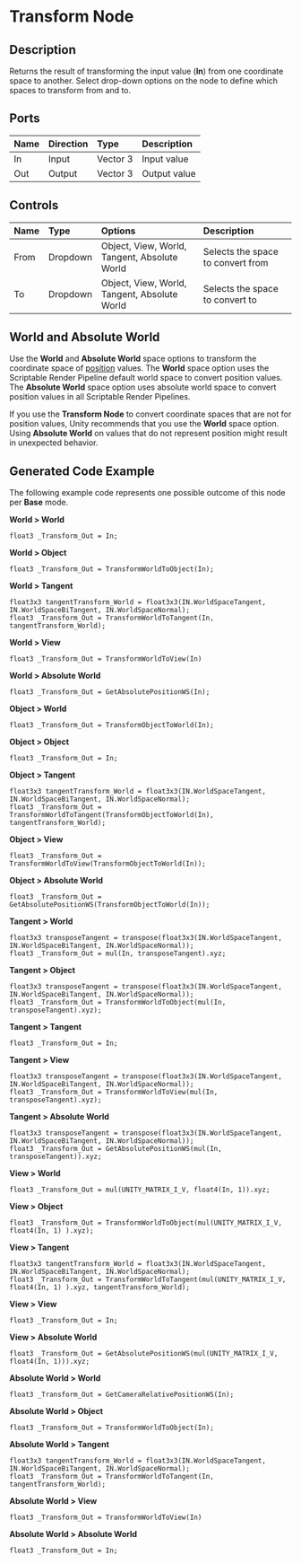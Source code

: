 # Transform Node

## Description

Returns the result of transforming the input value (**In**) from one coordinate space to another. Select drop-down options on the node to define which spaces to transform from and to.

## Ports

| Name        | Direction           | Type  | Description |
|:------------ |:-------------|:-----|:---|
| In      | Input | Vector 3 | Input value |
| Out | Output      |   Vector 3 | Output value |

## Controls

| Name        | Type           | Options  | Description |
|:------------ |:-------------|:-----|:---|
| From      | Dropdown | Object, View, World, Tangent, Absolute World | Selects the space to convert from |
| To      | Dropdown | Object, View, World, Tangent, Absolute World | Selects the space to convert to |

## World and Absolute World
Use the **World** and **Absolute World** space options to transform the coordinate space of [position](Position-Node.md) values. The **World** space option uses the Scriptable Render Pipeline default world space to convert position values. The **Absolute World** space option uses absolute world space to convert position values in all Scriptable Render Pipelines.

If you use the **Transform Node** to convert coordinate spaces that are not for position values, Unity recommends that you use the **World** space option. Using **Absolute World** on values that do not represent position might result in unexpected behavior.

## Generated Code Example

The following example code represents one possible outcome of this node per **Base** mode.

**World > World**

```
float3 _Transform_Out = In;
```

**World > Object**

```
float3 _Transform_Out = TransformWorldToObject(In);
```

**World > Tangent**

```
float3x3 tangentTransform_World = float3x3(IN.WorldSpaceTangent, IN.WorldSpaceBiTangent, IN.WorldSpaceNormal);
float3 _Transform_Out = TransformWorldToTangent(In, tangentTransform_World);
```

**World > View**

```
float3 _Transform_Out = TransformWorldToView(In)
```
**World > Absolute World**

```
float3 _Transform_Out = GetAbsolutePositionWS(In);
```
**Object > World**

```
float3 _Transform_Out = TransformObjectToWorld(In);
```

**Object > Object**

```
float3 _Transform_Out = In;
```

**Object > Tangent**

```
float3x3 tangentTransform_World = float3x3(IN.WorldSpaceTangent, IN.WorldSpaceBiTangent, IN.WorldSpaceNormal);
float3 _Transform_Out = TransformWorldToTangent(TransformObjectToWorld(In), tangentTransform_World);
```

**Object > View**

```
float3 _Transform_Out = TransformWorldToView(TransformObjectToWorld(In));
```
**Object > Absolute World**

```
float3 _Transform_Out = GetAbsolutePositionWS(TransformObjectToWorld(In));
```
**Tangent > World**

```
float3x3 transposeTangent = transpose(float3x3(IN.WorldSpaceTangent, IN.WorldSpaceBiTangent, IN.WorldSpaceNormal));
float3 _Transform_Out = mul(In, transposeTangent).xyz;
```

**Tangent > Object**

```
float3x3 transposeTangent = transpose(float3x3(IN.WorldSpaceTangent, IN.WorldSpaceBiTangent, IN.WorldSpaceNormal));
float3 _Transform_Out = TransformWorldToObject(mul(In, transposeTangent).xyz);
```

**Tangent > Tangent**

```
float3 _Transform_Out = In;
```

**Tangent > View**

```
float3x3 transposeTangent = transpose(float3x3(IN.WorldSpaceTangent, IN.WorldSpaceBiTangent, IN.WorldSpaceNormal));
float3 _Transform_Out = TransformWorldToView(mul(In, transposeTangent).xyz);
```
**Tangent > Absolute World**

```
float3x3 transposeTangent = transpose(float3x3(IN.WorldSpaceTangent, IN.WorldSpaceBiTangent, IN.WorldSpaceNormal));
float3 _Transform_Out = GetAbsolutePositionWS(mul(In, transposeTangent)).xyz;
```
**View > World**

```
float3 _Transform_Out = mul(UNITY_MATRIX_I_V, float4(In, 1)).xyz;
```

**View > Object**

```
float3 _Transform_Out = TransformWorldToObject(mul(UNITY_MATRIX_I_V, float4(In, 1) ).xyz);
```

**View > Tangent**

```
float3x3 tangentTransform_World = float3x3(IN.WorldSpaceTangent, IN.WorldSpaceBiTangent, IN.WorldSpaceNormal);
float3 _Transform_Out = TransformWorldToTangent(mul(UNITY_MATRIX_I_V, float4(In, 1) ).xyz, tangentTransform_World);
```

**View > View**

```
float3 _Transform_Out = In;
```
**View > Absolute World**

```
float3 _Transform_Out = GetAbsolutePositionWS(mul(UNITY_MATRIX_I_V, float4(In, 1))).xyz;
```
**Absolute World > World**

```
float3 _Transform_Out = GetCameraRelativePositionWS(In);
```

**Absolute World > Object**

```
float3 _Transform_Out = TransformWorldToObject(In);
```

**Absolute World > Tangent**

```
float3x3 tangentTransform_World = float3x3(IN.WorldSpaceTangent, IN.WorldSpaceBiTangent, IN.WorldSpaceNormal);
float3 _Transform_Out = TransformWorldToTangent(In, tangentTransform_World);
```

**Absolute World > View**

```
float3 _Transform_Out = TransformWorldToView(In)
```
**Absolute World > Absolute World**

```
float3 _Transform_Out = In;
```

